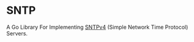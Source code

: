 # SNTP

A Go Library For Implementing [SNTPv4](https://datatracker.ietf.org/doc/html/rfc4330) 
(Simple Network Time Protocol) Servers.
